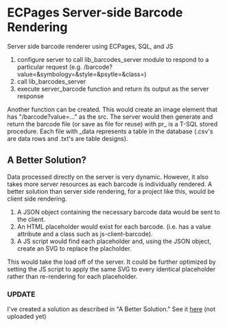 # ECPages Server-side Barcode Rendering

Server side barcode renderer using ECPages, SQL, and JS

1. configure server to call lib_barcodes_server module to respond to a particular request (e.g. /barcode?value=&symbology=&style=&psytle=&class=)
2. call lib_barcodes_server
3. execute server_barcode function and return its output as the server response

Another function can be created. This would create an image element that has "/barcode?value=..." as the src. The server would then generate and return the barcode
file (or save as file for reuse) with pr_ is a T-SQL stored procedure. Each file with \_data represents a table in the database (.csv's are data rows and .txt's are table designs).

## A Better Solution?

Data processed directly on the server is very dynamic. However, it also takes more server resources as each barcode is individually rendered. A better solution than server side rendering, for a project like this, would be client side rendering.

1. A JSON object containing the necessary barcode data would be sent to the client.
2. An HTML placeholder would exist for each barcode. (i.e. has a value attribute and a class such as js-client-barcode).
3. A JS script would find each placeholder and, using the JSON object, create an SVG to replace the placholder.

This would take the load off of the server. It could be further optimized by setting the JS script to apply the same SVG to every identical placeholder rather than re-rendering for each placeholder.

### UPDATE
I've created a solution as described in "A Better Solution." See it [here](https://github.com/RealAsira/js-client-barcodes) (not uploaded yet)
